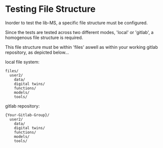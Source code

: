 # Testing File Structure

Inorder to test the lib-MS, a specific file structure must be configured.

Since the tests are tested across two different modes,
'local' or 'gitlab', a homogenous file structure is required.

This file structure must be within 'files' aswell as within
your working gitlab repository, as depicted below...

local file system:

```
files/
  user2/
    data/
    digital twins/
    functions/
    models/
    tools/
```

gitlab repository:

```
{Your-Gitlab-Group}/
  user2/
    data/
    digital twins/
    functions/
    models/
    tools/
```
